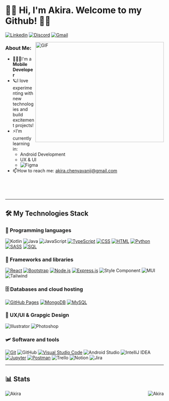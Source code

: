 
# 🚀🐳 Hi, I'm Akira. Welcome to my Github! 🐳🚀
 <a href="https://www.linkedin.com/in/akira-chenyavanij-18661714a/"><img alt="Linkedin" src="https://img.shields.io/badge/-Akira_Chenyavanij-0274b3?style=flat&logo=linkedin&logoColor=white" /></a>
  <a href="mailto:Nut1974"><img alt="Discord" src="https://img.shields.io/badge/-Nut1974-5865F2?style=flat&logo=discord&logoColor=white" /></a>
   <a href="mailto:akira.chenyavanij@gmail.com"><img alt="Gmail" src="https://img.shields.io/badge/-akira.chenyavanij@gmail.com-bc4c41?style=flat&logo=gmail&logoColor=white" /></a>

<img align="right" alt="GIF" src="https://media.giphy.com/media/Dh5q0sShxgp13DwrvG/giphy.gif" width="408" height="318" />


### About Me:

- 👨🏻‍🏭I'm a **Mobile Developer**
- 🪐I love experimenting with new technologies and build excitement projects!
- ⚡️I'm currently learning in:
  - Android Development
  - UX & UI
  - <img alt="Figma" src="https://img.shields.io/badge/Figma-1794fa?logo=figma&logoColor=white&style=flat" /> 
- 📫How to reach me: <a href="mailto:akira.chenyavanij@gmail.com">akira.chenyavanij@gmail.com</a><br>

&nbsp;&nbsp;&nbsp;&nbsp;&nbsp;&nbsp;&nbsp;&nbsp;

&nbsp;

---

## 🛠️ My Technologies Stack

### 👾 Programming languages

<p>
    <img alt="Kotlin" src="https://img.shields.io/badge/Kotlin-B125EA?logo=kotlin&logoColor=white&style=flat" />
    <img alt="Java" src="https://img.shields.io/badge/Java-ea2e2c?logo=java&logoColor=white&style=flat" />
    <img alt="JavaScript" src="https://img.shields.io/badge/JavaScript-F7DF1E?logo=javascript&logoColor=black&style=flat" />
    <a href="#"><img alt="TypeScript" src="https://img.shields.io/badge/TypeScript-007ACC.svg?logo=typescript&logoColor=white"></a>
    <a href="#"><img alt="CSS" src="https://img.shields.io/badge/CSS-1572B6.svg?logo=css3&logoColor=white"></a>
    <a href="#"><img alt="HTML" src="https://img.shields.io/badge/HTML-E34F26.svg?logo=html5&logoColor=white"></a>
    <a href="#"><img alt="Python" src="https://img.shields.io/badge/Python-14354C.svg?logo=python&logoColor=white"></a>
    <a href="#"><img alt="SASS" src="https://img.shields.io/badge/Sass-hotpink.svg?logo=SASS&logoColor=white"></a>
    <a href="#"><img alt="SQL" src="https://custom-icon-badges.herokuapp.com/badge/SQL-025E8C.svg?logo=database&logoColor=white"></a>
</p>

### 🧰 Frameworks and libraries

<p>
    <a href="#"><img alt="React" src="https://img.shields.io/badge/React-20232a.svg?logo=react&logoColor=%2361DAFB"></a>
    <a href="#"><img alt="Bootstrap" src="https://img.shields.io/badge/Bootstrap-7952B3.svg?logo=bootstrap&logoColor=white"></a>
    <a href="#"><img alt="Node.js" src="https://img.shields.io/badge/Node.js-43853D.svg?logo=node.js&logoColor=white"></a>
    <a href="#"><img alt="Express.js" src="https://img.shields.io/badge/Express.js-404d59.svg?logo=express&logoColor=white"></a>
    <img alt="Style Component" src="https://img.shields.io/badge/-Styled%20Components-DB7093?style=flat&logo=styled-components&logoColor=white" />
    <img alt="MUI" src="https://img.shields.io/badge/-MUI-007fff?style=flat&logo=mui&logoColor=white" />
    <img alt="Tailwind" src="https://img.shields.io/badge/-Tailwind-18b7b9?style=flat&logo=tailwindcss&logoColor=white" />
</p>

### 🗄️ Databases and cloud hosting

<p>
    <a href="#"><img alt="GitHub Pages" src="https://img.shields.io/badge/GitHub%20Pages-327FC7.svg?logo=github&logoColor=white"></a>
    <a href="#"><img alt="MongoDB" src ="https://img.shields.io/badge/MongoDB-4ea94b.svg?logo=mongodb&logoColor=white"></a>
    <a href="#"><img alt="MySQL" src="https://img.shields.io/badge/MySQL-00f.svg?logo=mysql&logoColor=white"></a>
</p>

### 🎨 UX/UI & Grapgic Design

<p>
    <img alt="Illustrator" src="https://img.shields.io/badge/-Illustrator-FFA500?style=flat&logo=adobeillustrator&logoColor=white" />
    <img alt="Photoshop" src="https://img.shields.io/badge/-Photoshop-00C8FF?style=flat&logo=adobephotoshop&logoColor=white" />
</p>

### 🛩 Software and tools

<p>
    <a href="#"><img alt="Git" src="https://img.shields.io/badge/Git-F05033.svg?logo=git&logoColor=white"></a>
    <img alt="GitHub" src="https://img.shields.io/badge/-Github-181717?style=flat&logo=github&logoColor=white" />
    <a href="#"><img alt="Visual Studio Code" src="https://img.shields.io/badge/Visual%20Studio%20Code-0078d7.svg?logo=visual-studio-code&logoColor=white"></a>
    <img alt="Android Studio" src="https://img.shields.io/badge/Android Studio-a4c639?logo=androidstudio&logoColor=white&style=flat" /> 
    <img alt="IntelliJ IDEA" src="https://img.shields.io/badge/IntelliJ IDEA-41A0F8?logo=IntelliJIDEA&logoColor=white&style=flat" />
    <a href="#"><img alt="Jupyter" src="https://img.shields.io/badge/Jupyter-F37626.svg?logo=Jupyter&logoColor=white"></a>
    <a href="#"><img alt="Postman" src="https://img.shields.io/badge/Postman-FF6C37?logo=postman&logoColor=white"></a>
    <img alt="Trello" src="https://img.shields.io/badge/-Trello-0079BF?style=flat&logo=trello&logoColor=white" />
    <img alt="Notion" src="https://img.shields.io/badge/-Notion-black?style=flat&logo=notion&logoColor=white" />
    <img alt="Jira" src="https://img.shields.io/badge/-Jira-004EC2?style=flat&logo=jira&logoColor=white" />
    
</p>

---

## 📊 Stats
<img src="https://github.com/natersland/test/blob/master/generated/languages.svg#gh-dark-mode-only" alt="Akira" align="left" />
<img src="https://github.com/natersland/test/blob/master/generated/overview.svg#gh-dark-mode-only" alt="Akira" align="right" />


